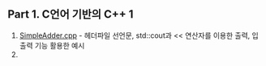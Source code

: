 ## Part 1. C언어 기반의 C++ 1
1. [SimpleAdder.cpp](https://github.com/je-s0n/cpp-playground/blob/main/cp1/SimpleAdder.cpp) - 헤더파일 선언문, std::cout과 << 연산자를 이용한 출력, 입출력 기능 활용한 예시
2. 
